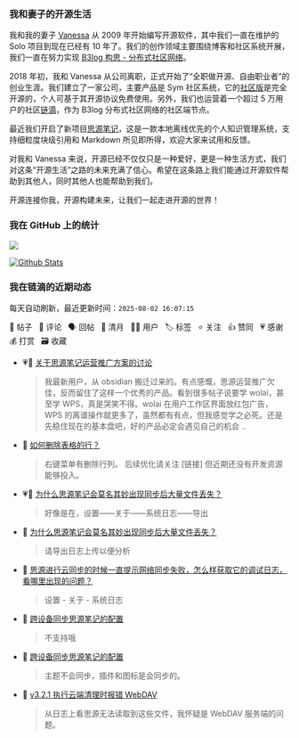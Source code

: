 ### 我和妻子的开源生活

我和我的妻子 [Vanessa](https://github.com/Vanessa219) 从 2009 年开始编写开源软件，其中我们一直在维护的 Solo 项目到现在已经有 10 年了。我们的创作领域主要围绕博客和社区系统开展，我们一直在努力实现 [B3log 构思 - 分布式社区网络](https://ld246.com/article/1546941897596)。

2018 年初，我和 Vanessa 从公司离职，正式开始了“全职做开源、自由职业者”的创业生涯。我们建立了一家公司，主要产品是 Sym 社区系统，它的[社区版](https://github.com/88250/symphony)是完全开源的，个人可基于其开源协议免费使用。另外，我们也运营着一个超过 5 万用户的社区[链滴](https://ld246.com)，作为 B3log 分布式社区网络的社区端节点。

最近我们开启了新项目[思源笔记](https://github.com/siyuan-note/siyuan)，这是一款本地离线优先的个人知识管理系统，支持细粒度块级引用和 Markdown 所见即所得，欢迎大家来试用和反馈。

对我和 Vanessa 来说，开源已经不仅仅只是一种爱好，更是一种生活方式，我们对这条“开源生活”之路的未来充满了信心。希望在这条路上我们能通过开源软件帮助到其他人，同时其他人也能帮助到我们。

开源连接你我，开源构建未来，让我们一起走进开源的世界！

### 我在 GitHub 上的统计

<a title="Hits" target="_blank" href="https://github.com/88250/88250"><img src="https://hits.b3log.org/88250/88250.svg"></a>

[![Github Stats](https://github-readme-stats.vercel.app/api?username=88250&theme=tokyonight&show_icons=true)](https://github.com/88250)

<!--events start -->

### 我在链滴的近期动态

每天自动刷新，最近更新时间：`2025-08-02 16:07:15`

📝 帖子 &nbsp; 💬 评论 &nbsp; 🗣 回帖 &nbsp; 🌙 清月 &nbsp; 👨‍💻 用户 &nbsp; 🏷️ 标签 &nbsp; ⭐️ 关注 &nbsp; 👍 赞同 &nbsp; 💗 感谢 &nbsp; 💰 打赏 &nbsp; 🗃 收藏

* 💗💬 [关于思源笔记运营推广方案的讨论](https://ld246.com/article/1682593637581/comment/1754108962978#comments)

  > 我最新用户，从 obsidian 搬迁过来的。有点感慨，思源运营推广欠佳，反而留住了这样一个优秀的产品。看到很多帖子说要学 wolai，甚至学 WPS，真是哭笑不得。wolai 在用户工作区界面放红包广告，WPS 的离谱操作就更多了，虽然都有有点，但我感觉学之必死。还是先稳住现在的基本盘吧，好的产品必定会遇见自己的机会 ..
* 💬 [如何删除表格的行？](https://ld246.com/article/1754077473762/comment/1754097689868#comments)

  > 右键菜单有删除行列。 后续优化请关注 [链接] 但近期还没有开发资源能够投入。
* 💗💬 [为什么思源笔记会莫名其妙出现同步后大量文件丢失？](https://ld246.com/article/1754053586729/comment/1754056047975#comments)

  > 好像是在，设置——关于——系统日志——导出
* 💬 [为什么思源笔记会莫名其妙出现同步后大量文件丢失？](https://ld246.com/article/1754053586729/comment/1754053949093#comments)

  > 请导出日志上传以便分析
* 💬 [思源进行云同步的时候一直提示网络同步失败，怎么样获取它的调试日志，看哪里出现的问题？](https://ld246.com/article/1753955640684/comment/1753960502448#comments)

  > 设置 - 关于 - 系统日志
* 💬 [跨设备同步思源笔记的配置](https://ld246.com/article/1753933773634/comment/1753951253601#comments)

  > 不支持哦
* 💬 [跨设备同步思源笔记的配置](https://ld246.com/article/1753933773634/comment/1753934842727#comments)

  > 主题不会同步，插件和图标是会同步的。
* 💬 [v3.2.1 执行云端清理时报错 WebDAV](https://ld246.com/article/1753791682835/comment/1753848163509#comments)

  > 从日志上看思源无法读取到这些文件，我怀疑是 WebDAV 服务端的问题。


<!--events end -->
